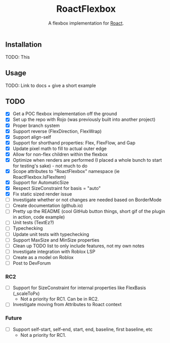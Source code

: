 <h1 align="center">RoactFlexbox</h1>

<div align="center">
    A flexbox implementation for <a href="https://github.com/Roblox/roact">Roact</a>.
</div>

<div>&nbsp;</div>

## Installation
TODO: This

## Usage
TODO: Link to docs + give a short example

## TODO
- [X] Get a POC flexbox implementation off the ground
- [X] Set up the repo with Rojo (was previously built into another project)
- [X] Proper branch system
- [X] Support reverse (FlexDirection, FlexWrap)
- [X] Support align-self
- [X] Support for shorthand properties: Flex, FlexFlow, and Gap
- [X] Update pixel math to fill to actual outer edge
- [X] Allow for non-flex children within the flexbox
- [X] Optimize when renders are performed (I placed a whole bunch to start for testing's sake) - not much to do
- [X] Scope attributes to "RoactFlexbox" namespace (ie RoactFlexbox.IsFlexItem)
- [X] Support for AutomaticSize
- [X] Respect SizeConstraint for basis = "auto"
- [X] Fix static sized render issue
- [ ] Investigate whether or not changes are needed based on BorderMode
- [ ] Create documentation (github.io)
- [ ] Pretty up the README (cool GitHub button things, short gif of the plugin in action, code example)
- [ ] Unit tests (TextEz?)
- [ ] Typechecking
- [ ] Update unit tests with typechecking
- [ ] Support MaxSize and MinSize properties
- [ ] Clean up TODO list to only include features, not my own notes
- [ ] Investigate integration with Roblox LSP
- [ ] Create as a model on Roblox
- [ ] Post to DevForum

### RC2
- [ ] Support for SizeConstraint for internal properties like FlexBasis (_scaleToPx)
    - Not a priority for RC1. Can be in RC2.
- [ ] Investigate moving from Attributes to Roact context

### Future
- [ ] Support self-start, self-end, start, end, baseline, first baseline, etc
    - Not a priority for RC1.
